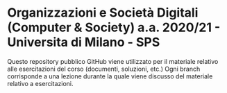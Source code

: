 # Organizzazioni e Società Digitali (Computer & Society) a.a. 2020/21 - Universita di Milano - SPS

Questo repository pubblico GitHub viene utilizzato per il materiale relativo alle esercitazioni del corso (documenti, soluzioni, etc.)
Ogni branch corrisponde a una lezione durante la quale viene discusso del materiale relativo a esercitazioni.
